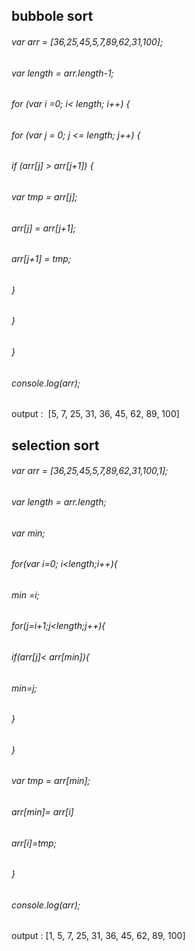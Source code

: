 
## bubbole sort

###### var arr = [36,25,45,5,7,89,62,31,100];
###### var length = arr.length-1;
###### for (var i =0; i< length;  i++) {

###### for (var j = 0; j <= length; j++) {
###### if (arr[j] > arr[j+1]) {
###### var tmp = arr[j];
###### arr[j] = arr[j+1];
###### arr[j+1] = tmp;
###### }
###### }
###### }
###### console.log(arr);
output :  [5, 7, 25, 31, 36, 45, 62, 89, 100]



## selection sort

###### var arr = [36,25,45,5,7,89,62,31,100,1]; 
###### var length = arr.length;
###### var min;
###### for(var i=0; i<length;i++){
###### min =i;
###### for(j=i+1;j<length;j++){
###### if(arr[j]< arr[min]){
###### min=j;
###### }
###### }
###### var tmp = arr[min];
###### arr[min]= arr[i]
###### arr[i]=tmp;
###### }
###### console.log(arr);

output : [1, 5, 7, 25, 31, 36, 45, 62, 89, 100]

